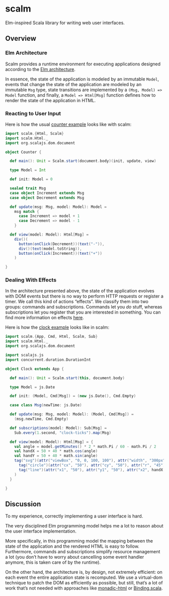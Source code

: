 scalm
=====

Elm-inspired Scala library for writing web user interfaces.

## Overview

### Elm Architecture

Scalm provides a runtime environment for executing applications designed
according to the [Elm architecture](https://guide.elm-lang.org/architecture/).

In essence, the state of the application is modeled by an immutable `Model`,
events that change the state of the application are modeled by an immutable
`Msg` type, state transitions are implemented by a `(Msg, Model) => Model`
function, and finally, a `Model => Html[Msg]` function defines how to render
the state of the application in HTML.

### Reacting to User Input

Here is how the usual
[counter example](https://guide.elm-lang.org/architecture/user_input/buttons.html)
looks like with scalm:

~~~ scala
import scalm.{Html, Scalm}
import scalm.Html._
import org.scalajs.dom.document

object Counter {

  def main(): Unit = Scalm.start(document.body)(init, update, view)

  type Model = Int

  def init: Model = 0

  sealed trait Msg
  case object Increment extends Msg
  case object Decrement extends Msg

  def update(msg: Msg, model: Model): Model =
    msg match {
      case Increment => model + 1
      case Decrement => model - 1
    }

  def view(model: Model): Html[Msg] =
    div()(
      button(onClick(Decrement))(text("-")),
      div()(text(model.toString)),
      button(onClick(Increment))(text("+"))
    )

}
~~~

### Dealing With Effects

In the architecture presented above, the state of the application evolves
with DOM events but there is no way to perform HTTP requests or register a
timer. We call this kind of actions “effects”. We classify them into two
groups: commands and subscriptions. Commands let you *do* stuff, whereas
subscriptions let you register that you are interested in something.
You can find more information on effects
[here](https://guide.elm-lang.org/architecture/effects/).

Here is how the
[clock example](https://guide.elm-lang.org/architecture/effects/time.html)
looks like in scalm:

~~~ scala
import scalm.{App, Cmd, Html, Scalm, Sub}
import scalm.Html._
import org.scalajs.dom.document

import scalajs.js
import concurrent.duration.DurationInt

object Clock extends App {

  def main(): Unit = Scalm.start(this, document.body)

  type Model = js.Date

  def init: (Model, Cmd[Msg]) = (new js.Date(), Cmd.Empty)

  case class Msg(newTime: js.Date)

  def update(msg: Msg, model: Model): (Model, Cmd[Msg]) =
    (msg.newTime, Cmd.Empty)

  def subscriptions(model: Model): Sub[Msg] =
    Sub.every(1.second, "clock-ticks").map(Msg)

  def view(model: Model): Html[Msg] = {
    val angle = model.getMinutes() * 2 * math.Pi / 60 - math.Pi / 2
    val handX = 50 + 40 * math.cos(angle)
    val handY = 50 + 40 * math.sin(angle)
    tag("svg")(attr("viewBox", "0, 0, 100, 100"), attr("width", "300px"))(
      tag("circle")(attr("cx", "50"), attr("cy", "50"), attr("r", "45"), attr("fill", "#0B79CE"))(),
      tag("line")(attr("x1", "50"), attr("y1", "50"), attr("x2", handX.toString), attr("y2", handY.toString), attr("stroke", "#023963"))()
    )
  }

}
~~~

## Discussion

To my experience, correctly implementing a user interface is hard.

The very disciplined Elm programming model helps me
a lot to reason about the user interface implementation.

More specifically, in this programming model the mapping between the
state of the application and the rendered HTML is easy to follow.
Furthermore, commands and subscriptions simplify resource management
a lot (you don’t have to worry about cancelling some event handler
anymore, this is taken care of by the runtime).

On the other hand, the architecture is, by design, not extremely efficient:
on each event the entire application state is recomputed. We use a
virtual-dom technique to patch the DOM as efficiently as possible, but still,
that’s a lot of work that’s not needed with approaches like
[monadic-html](https://github.com/OlivierBlanvillain/monadic-html) or
[Binding.scala](https://github.com/ThoughtWorksInc/Binding.scala).